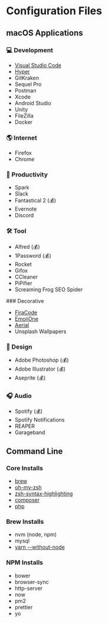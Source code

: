 # Configuration Files

## macOS Applications

### 💻 Development

- [Visual Studio Code](https://code.visualstudio.com/)
- [Hyper](https://hyper.is/)
- GitKraken
- Sequel Pro
- Postman
- Xcode
- Android Studio
- Unity
- FileZilla
- Docker

### 🌎 Internet

- Firefox
- Chrome

### 📝 Productivity

- Spark
- Slack
- Fantastical 2 (💰)
- Evernote
- Discord

### 🛠️ Tool

- Alfred (💰)
- 1Password (💰)
- Rocket
- Gifox
- CCleaner
- PiPifier
- Screaming Frog SEO Spider

### Decorative

- [FiraCode](https://github.com/tonsky/FiraCode)
- [EmojiOne](https://github.com/emojione/emojione)
- [Aerial](https://github.com/JohnCoates/Aerial)
- Unsplash Wallpapers

### 🎨 Design

- Adobe Photoshop (💰)
- Adobe Illustrator (💰)
- Aseprite (💰)

### 🎧 Audio

- Spotify (💰)
- Spotify Notifications
- REAPER
- Garageband

## Command Line

### Core Installs

- [brew](https://brew.sh/)
- [oh-my-zsh](https://github.com/robbyrussell/oh-my-zsh)
- [zsh-syntax-highlighting](https://github.com/zsh-users/zsh-syntax-highlighting)
- [composer](https://gist.github.com/vinnizworld/6896317)
- [php](https://php-osx.liip.ch/)


### Brew Installs

- nvm (node, npm)
- mysql
- [yarn --without-node](https://yarnpkg.com/lang/en/)

### NPM Installs

- bower
- browser-sync
- http-server
- now
- pm2
- prettier
- yo

